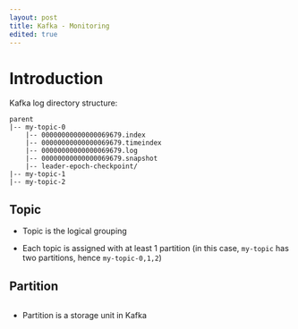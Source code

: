 ```yaml
---
layout: post
title: Kafka - Monitoring
edited: true
---
```


# Introduction

Kafka log directory structure:

```
parent
|-- my-topic-0
    |-- 00000000000000069679.index
    |-- 00000000000000069679.timeindex
    |-- 00000000000000069679.log
    |-- 00000000000000069679.snapshot
    |-- leader-epoch-checkpoint/
|-- my-topic-1
|-- my-topic-2
```

## Topic

- Topic is the logical grouping

- Each topic is assigned with at least 1 partition (in this case, `my-topic` has two partitions, hence `my-topic-0,1,2`)

## Partition

![]()

- Partition is a storage unit in Kafka
